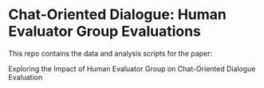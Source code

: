 # Chat-Oriented Dialogue: Human Evaluator Group Evaluations

This repo contains the data and analysis scripts for the paper: 

Exploring the Impact of Human Evaluator Group on Chat-Oriented Dialogue Evaluation
